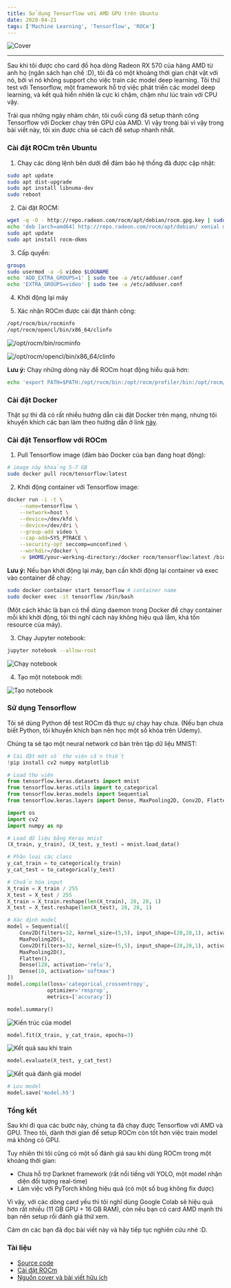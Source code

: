 ```yaml
---
title: Sử dụng Tensorflow với AMD GPU trên Ubuntu
date: 2020-04-21
tags: ['Machine Learning', 'Tensorflow', 'ROCm']
---
```


![Cover](/assets/img/2020-04-21/cover.png)

---

Sau khi tôi được cho card đồ  họa dòng Radeon RX 570 của hãng AMD từ anh họ (ngân sách hạn chế :D), tôi đã có một khoảng thời gian chật vật với nó, bởi vì nó không support cho việc train các model deep learning. Tôi thử test với Tensorflow, một framework hỗ trợ việc phát triển các model deep learning, và kết quả hiển nhiên là cực kì chậm, chậm như lúc train với CPU vậy.

Trải qua những ngày nhàm chán, tôi cuối cùng đã setup thành công Tensorflow với Docker chạy trên GPU của AMD. Vì vậy trong bài vì vậy trong bài viết này, tôi xin được chia sẻ cách để setup nhanh nhất.



### Cài đặt ROCm trên Ubuntu

1. Chạy các dòng lệnh bên dưới để đảm bảo hệ thống đã được cập nhật:
```bash
sudo apt update
sudo apt dist-upgrade
sudo apt install libnuma-dev
sudo reboot
```

2. Cài đặt ROCM:
```bash
wget -q -O - http://repo.radeon.com/rocm/apt/debian/rocm.gpg.key | sudo apt-key add -
echo 'deb [arch=amd64] http://repo.radeon.com/rocm/apt/debian/ xenial main' | sudo tee /etc/apt/sources.list.d/rocm.list
sudo apt update
sudo apt install rocm-dkms
```

3. Cấp quyền:
```bash
groups
sudo usermod -a -G video $LOGNAME
echo 'ADD_EXTRA_GROUPS=1' | sudo tee -a /etc/adduser.conf
echo 'EXTRA_GROUPS=video' | sudo tee -a /etc/adduser.conf
```

4. Khởi động lại máy

5. Xác nhận ROCm được cài đặt thành công:
```bash
/opt/rocm/bin/rocminfo
/opt/rocm/opencl/bin/x86_64/clinfo
```

![/opt/rocm/bin/rocminfo](/assets/img/2020-04-21/command-1.png)

![/opt/rocm/opencl/bin/x86_64/clinfo](/assets/img/2020-04-21/command-2.png)

__Lưu ý:__ Chạy những dòng này để ROCm hoạt động hiểu quả hơn:
```bash
echo 'export PATH=$PATH:/opt/rocm/bin:/opt/rocm/profiler/bin:/opt/rocm/opencl/bin/x86_64' | sudo tee -a /etc/profile.d/rocm.sh
```



### Cài đặt Docker

Thật sự thì đã có rất nhiều hướng dẫn cài đặt Docker trên mạng, nhưng tôi khuyến khích các bạn làm theo hướng dẫn ở link [này](https://do.co/2zcd8NI).



### Cài đặt Tensorflow với ROCm

1. Pull Tensorflow image (đảm bảo Docker của bạn đang hoạt động):
```bash
# image này khoảng 5-7 GB
sudo docker pull rocm/tensorflow:latest
```

2. Khởi động container với Tensorflow image:
```bash
docker run -i -t \
    --name=tensorflow \
    --network=host \
    --device=/dev/kfd \
    --device=/dev/dri \
    --group-add video \
    --cap-add=SYS_PTRACE \
    --security-opt seccomp=unconfined \
    --workdir=/docker \
    -v $HOME/your-working-directory:/docker rocm/tensorflow:latest /bin/bash
```

__Lưu ý:__ Nếu bạn khởi động lại máy, bạn cần khởi động lại container và exec vào container để chạy:
```bash
sudo docker container start tensorflow # container name
sudo docker exec -it tensorflow /bin/bash
```

(Một cách khác là bạn có thể dùng daemon trong Docker để chạy container mỗi khi khởi động, tôi thì nghĩ cách này không hiệu quả lắm, khá tốn resource của máy).

3. Chạy Jupyter notebook:
```bash
jupyter notebook --allow-root
```
![Chạy notebook](/assets/img/2020-04-21/image-1.png)

4. Tạo một notebook mới:

![Tạo notebook](/assets/img/2020-04-21/image-2.png)



### Sử dụng Tensorflow

Tôi sẽ dùng Python để test ROCm đã thực sự chạy hay chưa. (Nếu bạn chưa biết Python, tôi khuyến khích bạn nên học một số khóa trên Udemy).

Chúng ta sẽ tạo một neural network cơ bản trên tập dữ liệu MNIST:

```python
# Cài đặt một số thư viện cần thiết
!pip install cv2 numpy matplotlib
```

```python
# Load thư viện
from tensorflow.keras.datasets import mnist
from tensorflow.keras.utils import to_categorical
from tensorflow.keras.models import Sequential
from tensorflow.keras.layers import Dense, MaxPooling2D, Conv2D, Flatten

import os
import cv2
import numpy as np
```

```python
# Load dữ liệu bằng Keras mnist
(X_train, y_train), (X_test, y_test) = mnist.load_data()
```

```python
# Phân loại các class
y_cat_train = to_categorical(y_train)
y_cat_test = to_categorical(y_test)
```

```python
# Chuẩn hóa input
X_train = X_train / 255
X_test = X_test / 255
X_train = X_train.reshape(len(X_train), 28, 28, 1)
X_test = X_test.reshape(len(X_test), 28, 28, 1)
```

```python
# Xác định model
model = Sequential([
    Conv2D(filters=32, kernel_size=(5,5), input_shape=(28,28,1), activation='relu'),
    MaxPooling2D(),
    Conv2D(filters=32, kernel_size=(5,5), input_shape=(28,28,1), activation='relu'),
    MaxPooling2D(),
    Flatten(),
    Dense(128, activation='relu'),
    Dense(10, activation='softmax')
])
model.compile(loss='categorical_crossentropy',
             optimizer='rmsprop',
             metrics=['accuracy'])
```

```python
model.summary()
```

![Kiến trúc của model](/assets/img/2020-04-21/image-3.png)

```python
model.fit(X_train, y_cat_train, epochs=3)
```

![Kết quả sau khi train](/assets/img/2020-04-21/image-4.png)

```python
model.evaluate(X_test, y_cat_test)
```

![Kết quả đánh giá model](/assets/img/2020-04-21/image-5.png)

```python
# Lưu model
model.save('model.h5')
```



### Tổng kết
Sau khi đi qua các bước này, chúng ta đã chạy được Tensorflow với AMD và GPU. Theo tôi, dành thời gian để setup ROCm còn tốt hơn việc train model mà không có GPU.

Tuy nhiên thì tôi cũng có một số đánh giá sau khi dùng ROCm trong một khoảng thời gian:
- Chưa hỗ trợ Darknet framework (rất nổi tiếng với YOLO, một model nhận diện đối tượng real-time)
- Làm việc với PyTorch không hiệu quả (có một số bug không fix được)

Vì vậy, với các dòng card yếu thì tôi nghĩ dùng Google Colab sẽ hiệu quả hơn rất nhiều (11 GB GPU + 16 GB RAM), còn nếu bạn có card AMD mạnh thì bạn nên setup rồi đánh giá thử xem.

Cảm ơn các bạn đã đọc bài viết này và hãy tiếp tục nghiên cứu nhé :D.

### Tài liệu
- [Source code](https://github.com/tailtq/ml-learning/blob/master/handmade-products/digit-recognition/model.ipynb)
- [Cài đặt ROCm](https://rocm-documentation.readthedocs.io/en/latest/Installation_Guide/Installation-Guide.html)
- [Nguồn cover và bài viết hữu ích](https://towardsdatascience.com/train-neural-networks-using-amd-gpus-and-keras-37189c453878)
